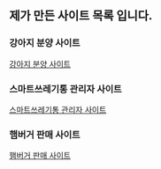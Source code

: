 ## 제가 만든 사이트 목록 입니다.

### 강아지 분양 사이트
[강아지 분양 사이트](https://github.com/HyukHwanKwon/portfolio/blob/portfolio/dogShop.md "강아지 분양 사이트")

### 스마트쓰레기통 관리자 사이트 
[스마트쓰레기통 관리자 사이트](https://github.com/HyukHwanKwon/portfolio/blob/portfolio/trashcan.md "스마트쓰레기통 관리자 사이트")

### 햄버거 판매 사이트
[햄버거 판매 사이트](https://github.com/HyukHwanKwon/portfolio/blob/portfolio/shop.md "스마트쓰레기통 관리자 사이트")

